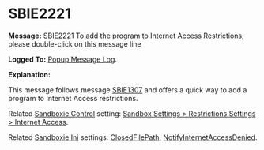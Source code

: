 # SBIE2221

**Message:** SBIE2221 To add the program to Internet Access Restrictions, please double-click on this message line

**Logged To:** [Popup Message Log](PopupMessageLog.md).

**Explanation:**

This message follows message [SBIE1307](SBIE1307.md) and offers a quick way to add a program to Internet Access restrictions.

Related [Sandboxie Control](SP_SBControl.md) setting: [Sandbox Settings > Restrictions Settings > Internet Access](RestrictionsSettings.md#internet-access).

Related [Sandboxie Ini](SandboxieIni.md) settings: [ClosedFilePath](ClosedFilePath.md), [NotifyInternetAccessDenied](NotifyInternetAccessDenied.md).
